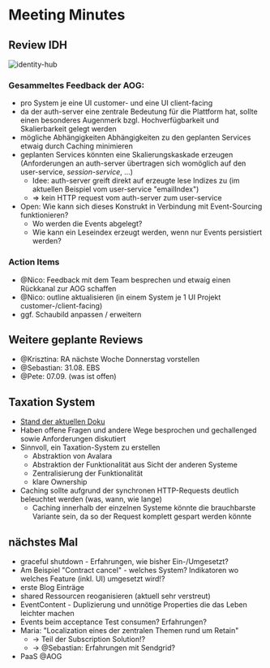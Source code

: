 # Meeting Minutes

## Review IDH

![identity-hub](../architectural-outline/resources/systems/2017_08_17_identity-hub.png)

### Gesammeltes Feedback der AOG:

- pro System je eine UI customer- und eine UI client-facing
- da der auth-server eine zentrale Bedeutung für die Plattform hat, sollte einen besonderes Augenmerk bzgl. Hochverfügbarkeit und Skalierbarkeit gelegt werden
- mögliche Abhängigkeiten Abhängigkeiten zu den geplanten Services etwaig durch Caching minimieren
- geplanten Services könnten eine Skalierungskaskade erzeugen (Anforderungen an auth-server übertragen sich womöglich auf den user-service, _session-service_, ...)
	- Idee: auth-server greift direkt auf erzeugte lese Indizes zu (im aktuellen Beispiel vom user-service "emailIndex")
	- => kein HTTP request vom auth-server zum user-service
- Open: Wie kann sich dieses Konstrukt in Verbindung mit Event-Sourcing funktionieren?
	- Wo werden die Events abgelegt?
	- Wie kann ein Leseindex erzeugt werden, wenn nur Events persistiert werden?	

### Action Items

- @Nico: Feedback mit dem Team besprechen und etwaig einen Rückkanal zur AOG schaffen
- @Nico: outline aktualisieren (in einem System je 1 UI Projekt customer-/client-facing)
- ggf. Schaubild anpassen / erweitern

## Weitere geplante Reviews

- @Krisztina: RA nächste Woche Donnerstag vorstellen
- @Sebastian: 31.08. EBS
- @Pete: 07.09. (was ist offen)

## Taxation System

- [Stand der aktuellen Doku](https://git.cgn.cleverbridge.com/black/timeboxes/blob/master/PRH-227-Avalara-Integration/taxation-hub.md)
- Haben offene Fragen und andere Wege besprochen und gechallenged sowie Anforderungen diskutiert
- Sinnvoll, ein Taxation-System zu erstellen
	- Abstraktion von Avalara
	- Abstraktion der Funktionalität aus Sicht der anderen Systeme
	- Zentralisierung der Funktionalität
	- klare Ownership
- Caching sollte aufgrund der synchronen HTTP-Requests deutlich beleuchtet werden (was, wann, wie lange)
	- Caching innerhalb der einzelnen Systeme könnte die brauchbarste Variante sein, da so der Request komplett gespart werden könnte

## nächstes Mal

- graceful shutdown - Erfahrungen, wie bisher Ein-/Umgesetzt?
- Am Beispiel "Contract cancel" - welches System? Indikatoren wo welches Feature (inkl. UI) umgesetzt wird!?
- erste Blog Einträge
- shared Ressourcen reoganisieren (aktuell sehr verstreut)
- EventContent - Duplizierung und unnötige Properties die das Leben leichter machen
- Events beim acceptance Test consumen? Erfahrungen?
- Maria: "Localization eines der zentralen Themen rund um Retain"
    - -> Teil der Subscription Solution!?
    - -> @Sebastian: Erfahrungen mit Sendgrid?
- PaaS @AOG
